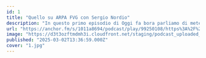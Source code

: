 ```yaml
---
id: 1
title: "Quello su ARPA FVG con Sergio Nordio"
description: "In questo primo episodio di Oggi fa bora parliamo di meteo e clima con Sergio Nordio, previsore di ARPA FVG. Scopriamo come vengono fatte le previsioni del tempo, quali fenomeni caratterizzano Trieste e dintorni, e come il cambiamento climatico sta influenzando la nostra regione. Bora, temporali improvvisi, estati ed inverni sempre più caldi."
url: "https://anchor.fm/s/1011a8694/podcast/play/99250108/https%3A%2F%2Fd3ctxlq1ktw2nl.cloudfront.net%2Fstaging%2F2025-2-2%2Fc783006e-8b10-98c3-f30d-7d6611e2e0dc.mp3"
image: "https://d3t3ozftmdmh3i.cloudfront.net/staging/podcast_uploaded_episode/43034829/43034829-1740922446305-dd440c5367254.jpg"
published: "2025-03-02T13:36:59.000Z"
cover: "1.jpg"
---
```

